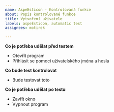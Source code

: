 ```yaml
---
name: AspeEsticon - Kontrolovaná funkce
about: Popis kontrolované funkce
title: Vytvoření uživatele
labels: aspeEsticon, automatic test
assignees: motirek

---
```


**Co je potřeba udělat před testem**
- Otevřít program
- Přihlásit se pomocí uživatelského jména a hesla

**Co bude test kontrolovat**
- Bude testovat toto

**Co je potřeba udělat po testu**
- Zavřít okno
- Vypnout program
